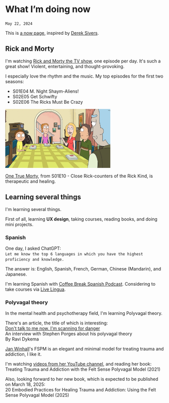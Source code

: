 # What I’m doing now
`May 22, 2024`

This is [a now page](https://nownownow.com/about), inspired by [Derek Sivers](https://sive.rs/now).

## Rick and Morty
I'm watching [Rick and Morty the TV show](https://www.youtube.com/watch?v=O9B1oIev_iI), one episode per day. It's such a great show! Violent, entertaining, and thought-provoking.

I especially love the rhythm and the music. My top episodes for the first two seasons:
- S01E04 M. Night Shaym-Aliens!
- S02E05 Get Schwifty
- S02E06 The Ricks Must Be Crazy

<img title="Rick and Morty, A Screenshot" src="/assets/images/rick_morty.jpg" width="66%">

[One True Morty](/o/s.htm?p=morty), from S01E10 - Close Rick-counters of the Rick Kind, is therapeutic and healing. 

## Learning several things
I'm learning several things. 

First of all, learning **UX design**, taking courses, reading books, and doing mini projects.

### Spanish
One day, I asked ChatGPT:<br>
`Let me know the top 6 languages in which you have the highest proficiency and knowledge.`

The answer is: English, Spanish, French, German, Chinese (Mandarin), and Japanese.

I'm learning Spanish with [Coffee Break Spanish Podcast](https://coffeebreaklanguages.com/coffeebreakspanish/). Considering to take courses via [Live Lingua](https://livelingua.com/).

### Polyvagal theory
In the mental health and psychotherapy field, I'm learning Polyvagal theory.

There's an article, the title of which is interesting:<br>
[Don't talk to me now, I'm scanning for danger](https://static1.squarespace.com/static/597c98325016e1ac9a77e8ec/t/5fdb8ec77a6fba590f69948d/1621527113005/Stephen+Porges+interview_Don%27t+talk+to+me+now+I%27m+scanning+for+danger+copy.pdf)<br>
An interview with Stephen Porges about his polyvagal theory<br>
By Ravi Dykema

[Jan Winhall](https://janwinhall.com/)'s FSPM is an elegant and minimal model for treating trauma and addiction, I like it.

I'm watching [videos from her YouTube channel](https://youtube.com/@JanWinhall/videos), and reading her book:<br>
Treating Trauma and Addiction with the Felt Sense Polyvagal Model (2021)

Also, looking forward to her new book, which is expected to be published on March 18, 2025:<br>
20 Embodied Practices for Healing Trauma and Addiction: Using the Felt Sense Polyvagal Model (2025)
